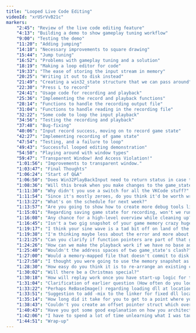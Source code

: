 ```yaml
---
title: "Looped Live Code Editing"
videoId: "xrUSrVvB21c"
markers:
    "2:45": "Review of the live code editing feature"
    "4:13": "Building a demo to show gameplay tuning workflow"
    "9:00": "Testing the demo"
    "11:20": "Adding jumping"
    "14:10": "Necessary improvements to square drawing"
    "15:44": "Jump tuning"
    "16:52": "Problems with gameplay tuning and a solution"
    "18:19": "Making a loop editor for code"
    "19:33": "The ease of storing the input stream in memory"
    "20:25": "Writing it out to disk instead"
    "21:49": "Creating a win32_state structure that we can pass around"
    "22:30": "Press L to record"
    "24:41": "Usage code for recording and playback"
    "25:36": "Implementing the record and playback functions"
    "28:14": "Functions to handle the recording output file"
    "31:04": "Functions to handle reading in the recording file"
    "32:22": "Some code to loop the input playback"
    "34:56": "Testing the recording and playback"
    "37:48": "Bug-fixing"
    "40:06": "Input record success, moving on to record game state"
    "42:27": "Implementing recording of game state"
    "47:54": "Testing, and a failure to loop"
    "49:43": "Successful looped editing demonstration"
    "54:50": "Playing around with window types"
    "59:47": "Transparent Window! And Access Violation!"
    "1:01:56": "Improvements to transparent window."
    "1:03:47": "Final Thoughts"
    "1:06:24": "Start of Q&A"
    "1:06:50": "Does Win32PlayBackInput need to return status in case the file read fails and/or reaches the end, since in those cases the function output data structures will be stale or invalid?"
    "1:08:36": "Will this break when you make changes to the game_state structure?"
    "1:11:30": "Why didn't you use a switch for all the VKCode stuff?"
    "1:11:54": "Since it's mostly zeroes, do you think it'd be worth writing out the game state in a sparse way using a simple RLE or something, or is performance sufficient? Or perhaps that would make performance worse?"
    "1:13:22": "What's on the schedule for next week?"
    "1:13:57": "Are you going to show how to create more debug tools like this?"
    "1:15:01": "Regarding saving game state for recording, won't we run into problems if we port a system that doesn't allow us to specify a base address?"
    "1:16:08": "Any chance for a high-level overview while cleaning up?"
    "1:16:45": "Isn't a two gig snapshot of your game memory crazy huge though?"
    "1:19:17": "I think your sine wave is a tad bit off on land of the jump."
    "1:19:38": "I'm thinking maybe less about the error and more about what happens at the end of the stream when it loops, doesn't that generate an extra repeated input event played back, or am I missing something?"
    "1:21:25": "Can you clarify if function pointers are part of that game_state block, maybe elaborate on what could ever cause it to fail or misalign?"
    "1:24:26": "How can we make the playback work if we have no base address?"
    "1:25:40": "Wouldn't the address spaces of two game_state's clash?"
    "1:27:00": "Would a memory-mapped file that doesn't commit to disk be faster to read/write from?"
    "1:27:58": "I thought you were going to use the memory snapshot as a game save, but you're using it like a save state in an emulator."
    "1:28:30": "How easy do you think it is to re-arrange an existing codebase so that it supports the instant live code editing feature, and what steps would need to be taken to get there?"
    "1:30:02": "Will there be a Christmas special?"
    "1:30:18": "How will replay work once you have start-up logic for the game? How will it be skipped? Will it just work?"
    "1:31:04": "Clarification of earlier question (How often do you look up code?) How often do you study code on your own?"
    "1:33:22": "Perhaps ReBaseImage() regarding loading dll at location?"
    "1:33:51": "Suggestion to add -mix to the linker for fixed dll location."
    "1:35:14": "How long did it take for you to get to a point where you can concieve of a feature and with little effort know exactly what you need to accomplish to realize that feature?"
    "1:38:43": "Couldn't you create an offset pointer struct which overloads the unary * operator?"
    "1:40:43": "Have you got some good explanation on how you architect code, is that in the text you wrote about your work on the Witness?"
    "1:42:06": "I have to spend a lot of time unlearning what I was taught just to get to features which should be easy, but were made hard by the kind of programming I learned in school. Have you had a similar painful unlearning process?"
    "1:44:51": "Wrap-up"
---
```

